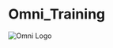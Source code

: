 # Omni_Training
![Omni Logo](https://github.com/ConatusForever/Omni-Training/blob/main/omni-logo.png?raw=true)




